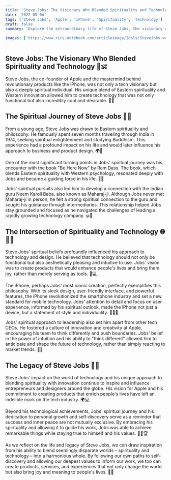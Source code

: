 ```yaml
---
title: 'Steve Jobs: The Visionary Who Blended Spirituality and Technology'
date: '2022-05-04'
tags: ['Steve Jobs', 'Apple', 'iPhone', 'Spirituality', 'Technology']
draft: false
summary: 'Explore the extraordinary life of Steve Jobs, the visionary co-founder of Apple, and discover how his spiritual journey influenced his approach to technology. Learn about his transformative encounter with Be Here Now, his connection to Neem Karoli Baba, and how these experiences shaped his leadership style and the iconic products he created.'

images: ['https://www.rics-notebook.com/articleimage/Idols/SteveJobs.webp']
---
```


## Steve Jobs: The Visionary Who Blended Spirituality and Technology 🍎🕉️

Steve Jobs, the co-founder of Apple and the mastermind behind revolutionary products like the iPhone, was not only a tech visionary but also a deeply spiritual individual. His unique blend of Eastern spirituality and Western innovation allowed him to create technology that was not only functional but also incredibly cool and desirable. 📱✨

## The Spiritual Journey of Steve Jobs 🧘‍♂️

From a young age, Steve Jobs was drawn to Eastern spirituality and philosophy. He famously spent seven months traveling through India in 1974, seeking spiritual enlightenment and studying Buddhism. This experience had a profound impact on his life and would later influence his approach to business and product design. 🌍🙏

One of the most significant turning points in Jobs' spiritual journey was his encounter with the book "Be Here Now" by Ram Dass. The book, which blends Eastern spirituality with Western psychology, resonated deeply with Jobs and became a guiding force in his life. 📖💡

Jobs' spiritual pursuits also led him to develop a connection with the Indian guru Neem Karoli Baba, also known as Maharaj-ji. Although Jobs never met Maharaj-ji in person, he felt a strong spiritual connection to the guru and sought his guidance through intermediaries. This relationship helped Jobs stay grounded and focused as he navigated the challenges of leading a rapidly growing technology company. 🕉️💼

## The Intersection of Spirituality and Technology 🌐🧘‍♂️

Steve Jobs' spiritual beliefs profoundly influenced his approach to technology and design. He believed that technology should not only be functional but also aesthetically pleasing and intuitive to use. Jobs' vision was to create products that would enhance people's lives and bring them joy, rather than merely serving as tools. 🎨💻

The iPhone, perhaps Jobs' most iconic creation, perfectly exemplifies this philosophy. With its sleek design, user-friendly interface, and powerful features, the iPhone revolutionized the smartphone industry and set a new standard for mobile technology. Jobs' attention to detail and focus on user experience, informed by his spiritual outlook, made the iPhone not just a device, but a statement of style and individuality. 📱👨‍💻

Jobs' spiritual approach to leadership also set him apart from other tech CEOs. He fostered a culture of innovation and creativity at Apple, encouraging his team to think differently and push boundaries. Jobs' belief in the power of intuition and his ability to "think different" allowed him to anticipate and shape the future of technology, rather than simply reacting to market trends. 🔮💡

## The Legacy of Steve Jobs 🍏🌟

Steve Jobs' impact on the world of technology and his unique approach to blending spirituality with innovation continue to inspire and influence entrepreneurs and designers around the globe. His vision for Apple and his commitment to creating products that enrich people's lives have left an indelible mark on the tech industry. 🌍💻

Beyond his technological achievements, Jobs' spiritual journey and his dedication to personal growth and self-discovery serve as a reminder that success and inner peace are not mutually exclusive. By embracing his spirituality and allowing it to guide his work, Jobs was able to achieve remarkable things while staying true to himself and his values. 🧘‍♂️🏆

As we reflect on the life and legacy of Steve Jobs, we can draw inspiration from his ability to blend seemingly disparate worlds – spirituality and technology – into a harmonious whole. By following our own paths to self-discovery and allowing our deepest values to inform our work, we too can create products, services, and experiences that not only change the world but also bring joy and meaning to people's lives. 🌈🙌
